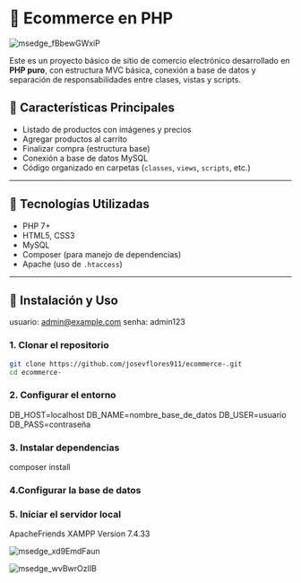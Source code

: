# 🛒 Ecommerce en PHP
![msedge_fBbewGWxiP](https://github.com/user-attachments/assets/53ecbfa4-0c16-4095-b355-edbc1bd6b4c5)

Este es un proyecto básico de sitio de comercio electrónico desarrollado en **PHP puro**, con estructura MVC básica, conexión a base de datos y separación de responsabilidades entre clases, vistas y scripts.

## 📌 Características Principales

- Listado de productos con imágenes y precios
- Agregar productos al carrito
- Finalizar compra (estructura base)
- Conexión a base de datos MySQL
- Código organizado en carpetas (`classes`, `views`, `scripts`, etc.)

---

## 🧰 Tecnologías Utilizadas

- PHP 7+
- HTML5, CSS3
- MySQL
- Composer (para manejo de dependencias)
- Apache (uso de `.htaccess`)

---

## 🚀 Instalación y Uso

usuario: admin@example.com
senha: admin123

### 1. Clonar el repositorio

```bash
git clone https://github.com/josevflores911/ecommerce-.git
cd ecommerce-
```

### 2. Configurar el entorno

DB_HOST=localhost
DB_NAME=nombre_base_de_datos
DB_USER=usuario
DB_PASS=contraseña

### 3. Instalar dependencias
composer install

### 4.Configurar la base de datos

### 5. Iniciar el servidor local

 ApacheFriends XAMPP Version 7.4.33

![msedge_xd9EmdFaun](https://github.com/user-attachments/assets/299658ce-064c-4a52-8438-a47dd839e960)

![msedge_wvBwrOzlIB](https://github.com/user-attachments/assets/3df270b1-5d62-4caa-ba47-a4ce5a9bcce9)

